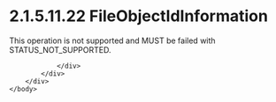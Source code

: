 <html dir="LTR" xmlns:mshelp="http://msdn.microsoft.com/mshelp" xmlns:ddue="http://ddue.schemas.microsoft.com/authoring/2003/5" xmlns:xlink="http://www.w3.org/1999/xlink" xmlns:tool="http://www.microsoft.com/tooltip">
    <head>
        <meta http-equiv="Content-Type" content="text/html; CHARSET=utf-8"></meta>
        <meta name="save" content="history"></meta>
        <title>2.1.5.11.22 FileObjectIdInformation</title>
        <xml>
            <mshelp:toctitle title="2.1.5.11.22 FileObjectIdInformation"></mshelp:toctitle>
            <mshelp:rltitle title="[MS-FSA]: FileObjectIdInformation"></mshelp:rltitle>
            <mshelp:keyword index="A" term="ab400a51-72d9-4954-b6ef-ba3f20d32864"></mshelp:keyword>
            <mshelp:attr name="DCSext.ContentType" value="open specification"></mshelp:attr>
            <mshelp:attr name="AssetID" value="ab400a51-72d9-4954-b6ef-ba3f20d32864"></mshelp:attr>
            <mshelp:attr name="TopicType" value="kbRef"></mshelp:attr>
            <mshelp:attr name="DCSext.Title" value="[MS-FSA]: FileObjectIdInformation" />
        </xml>
    </head>
    <body>
        <div id="header">
            <h1 class="heading">2.1.5.11.22 FileObjectIdInformation</h1>
        </div>
        <div id="mainSection">
            <div id="mainBody">
                <div id="allHistory" class="saveHistory"></div>
                <div id="sectionSection0" class="section" name="collapseableSection">
                    

<p>This operation is not supported and MUST be failed with
STATUS_NOT_SUPPORTED.</p>


                </div>
            </div>
        </div>
    </body>
</html>